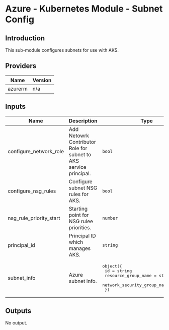# Azure - Kubernetes Module - Subnet Config

## Introduction

This sub-module configures subnets for use with AKS.
<br />

<!--- BEGIN_TF_DOCS --->
## Providers

| Name | Version |
|------|---------|
| azurerm | n/a |

## Inputs

| Name | Description | Type | Default | Required |
|------|-------------|------|---------|:-----:|
| configure\_network\_role | Add Netowrk Contributor Role for subnet to AKS service principal. | `bool` | n/a | yes |
| configure\_nsg\_rules | Configure subnet NSG rules for AKS. | `bool` | n/a | yes |
| nsg\_rule\_priority\_start | Starting point for NSG rulee priorities. | `number` | n/a | yes |
| principal\_id | Principal ID which manages AKS. | `string` | n/a | yes |
| subnet\_info | Azure subnet info. | <pre>object({<br>                  id                          = string<br>                  resource_group_name         = string<br>                  network_security_group_name = string<br>                })</pre> | n/a | yes |

## Outputs

No output.
<!--- END_TF_DOCS --->
